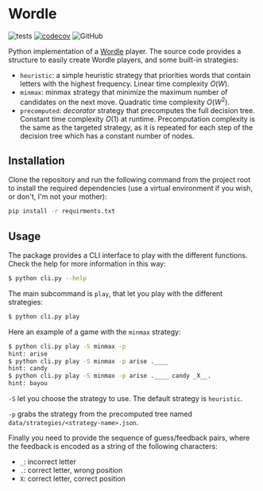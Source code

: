 # Wordle

![tests](https://github.com/marcotinacci/wordle/actions/workflows/wordle.yml/badge.svg)
[![codecov](https://codecov.io/gh/marcotinacci/wordle/branch/main/graph/badge.svg?token=SJHIT1IBCY)](https://codecov.io/gh/marcotinacci/wordle)
![GitHub](https://img.shields.io/github/license/marcotinacci/wordle)

Python implementation of a [Wordle](https://en.wikipedia.org/wiki/Wordle) player.
The source code provides a structure to easily create Wordle players, and some built-in
strategies:
 * `heuristic`: a simple heuristic strategy that priorities words that contain letters
    with the highest frequency. Linear time complexity $O(W)$.
 * `minmax`: minmax strategy that minimize the maximum number of candidates on
the next move. Quadratic time complexity $O(W^2)$.
 * `precomputed`: _decorator_ strategy that precomputes the full decision tree. Constant
 time complexity $O(1)$ at runtime. Precomputation complexity is the same as the
 targeted strategy, as it is repeated for each step of the decision tree which has
 a constant number of nodes.

## Installation

Clone the repository and run the following command from the project root to install the
required dependencies (use a virtual environment if you wish, or don't, I'm not your
mother):

```bash
pip install -r requirments.txt
```

## Usage

The package provides a CLI interface to play with the different functions. Check the
help for more information in this way:

```bash
$ python cli.py --help
```

The main subcommand is `play`, that let you play with the different strategies:

```bash
$ python cli.py play
```

Here an example of a game with the `minmax` strategy:

```bash
$ python cli.py play -S minmax -p
hint: arise
$ python cli.py play -S minmax -p arise .____
hint: candy
$ python cli.py play -S minmax -p arise .____ candy _X__.
hint: bayou
```

`-S` let you choose the strategy to use. The default strategy is `heuristic`.

`-p` grabs the strategy from the precomputed tree named
    `data/strategies/<strategy-name>.json`.

Finally you need to provide the sequence of guess/feedback pairs, where the feedback is
encoded as a string of the following characters:
* `_`: incorrect letter
* `.`: correct letter, wrong position
* `X`: correct letter, correct position